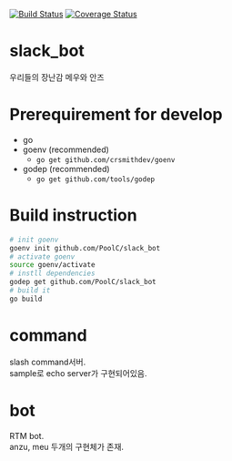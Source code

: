 [![Build Status](https://travis-ci.org/PoolC/slack_bot.svg)](https://travis-ci.org/PoolC/slack_bot)
[![Coverage Status](https://coveralls.io/repos/PoolC/slack_bot/badge.svg?branch=master&service=github)](https://coveralls.io/github/PoolC/slack_bot?branch=master)
# slack_bot
우리들의 장난감 메우와 안즈

# Prerequirement for develop
- go
- goenv (recommended)
  - `go get github.com/crsmithdev/goenv`
- godep (recommended)
  - `go get github.com/tools/godep`

# Build instruction
```bash
# init goenv
goenv init github.com/PoolC/slack_bot
# activate goenv
source goenv/activate
# instll dependencies
godep get github.com/PoolC/slack_bot
# build it
go build
```

# command
slash command서버.  
sample로 echo server가 구현되어있음.

# bot
RTM bot.  
anzu, meu 두개의 구현체가 존재. 
